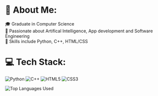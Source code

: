# 💫 About Me:
🎓 Graduate in Computer Science<br>
🚀 Passionate about Artifical Intelligence, App development and Software Engineering<br>
📘 Skills include Python, C++, HTML/CSS



# 💻 Tech Stack:
![Python](https://img.shields.io/badge/python-3670A0?style=for-the-badge&logo=python&logoColor=ffdd54) ![C++](https://img.shields.io/badge/c++-%2300599C.svg?style=for-the-badge&logo=c%2B%2B&logoColor=white) ![HTML5](https://img.shields.io/badge/html5-%23E34F26.svg?style=for-the-badge&logo=html5&logoColor=white) ![CSS3](https://img.shields.io/badge/css3-%231572B6.svg?style=for-the-badge&logo=css3&logoColor=white) 

![Top Languages Used](https://github-readme-stats.vercel.app/api/top-langs/?username=zak-02&theme=vue-dark&show_icons=true&hide_border=true&layout=compact)

